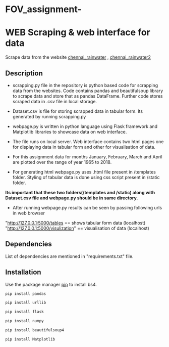 # FOV_assignment-
# WEB Scraping & web interface for data 

Scrape data from the website [chennai_rainwater](http://123.63.203.150/avgrain.htm) , [chennai_rainwater2](http://123.63.203.150/avgrain03.htm)

## Description 
* scrapping.py file in the repository is python based code for scrapping data from the websites. Code contains pandas and beautifulsoup library to scrape data and store that as pandas DataFrame. Further code stores scraped data in .csv file in local storage. 

* Dataset.csv is file for storing scrapped data in tabular form. Its generated by running scrapping.py 

* webpage.py is written in python language using Flask framework and Matplotlib libraries to showcase data on web interface. 
* The file runs on local server. Web interface contains two html pages one for displaying data in tabular form and other for visualisation of data.
* For this assignment data for months January, February, March and April are plotted over the range of year 1965 to 2018.
* For generating html webpage.py uses .html file present in /templates folder. Styling of tabular data is done using css script present in /static folder. 

**Its important that these two folders(/templates and /static) along with Dataset.csv file and webpage.py should be in same directory.**

* After running webpage.py results can be seen by passing following urls in web browser

"http://127.0.0.1:5000/tables == shows tabular form data (localhost)
"http://127.0.0.1:5000/visulization" == visualisation of data (localhost)


## Dependencies 
List of dependencies are mentioned in "requirements.txt" file. 



  

## Installation

Use the package manager [pip](https://pip.pypa.io/en/stable/) to install bs4.

```bash
pip install pandas
```

```bash
pip install urllib
```
```bash
pip install flask 
```

```bash
pip install numpy
```
```bash
pip install beautifulsoup4 
```
```bash
pip install Matplotlib
```
